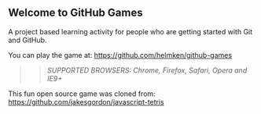 ## Welcome to GitHub Games

A project based learning activity for people who are getting started with Git and GitHub.

You can play the game at: https://github.com/helmken/github-games

>> _*SUPPORTED BROWSERS*: Chrome, Firefox, Safari, Opera and IE9+_

This fun open source game was cloned from: https://github.com/jakesgordon/javascript-tetris
